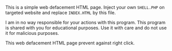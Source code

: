 This is a simple web defacement HTML page. Inject your own `SHELL.PHP` on targeted website and replace `INDEX.HTML` by this file.

I am in no way responsible for your actions with this program. This program is shared with you for educational purposes. Use it with care and do not use it for malicious purposes.

This web defacement HTML page prevent against right click.
